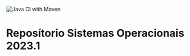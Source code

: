 ![Java CI with Maven](https://github.com/IASR19/SO-C012-/blob/main/workspace_vscode/.github/workflows/maven.yml/badge.svg)

# Reposítorio Sistemas Operacionais 2023.1
